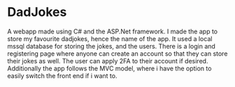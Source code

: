 # DadJokes
 
A webapp made using C# and the ASP.Net framework. I made the app to store my favourite dadjokes, hence the name of the app. It used a local mssql database for storing the jokes, and the users. There is a login and registering page where anyone can create an account so that they can store their jokes as well. The user can apply 2FA to their account if desired. Additionally the app follows the MVC model, where i have the option to easily switch the front end if i want to.
